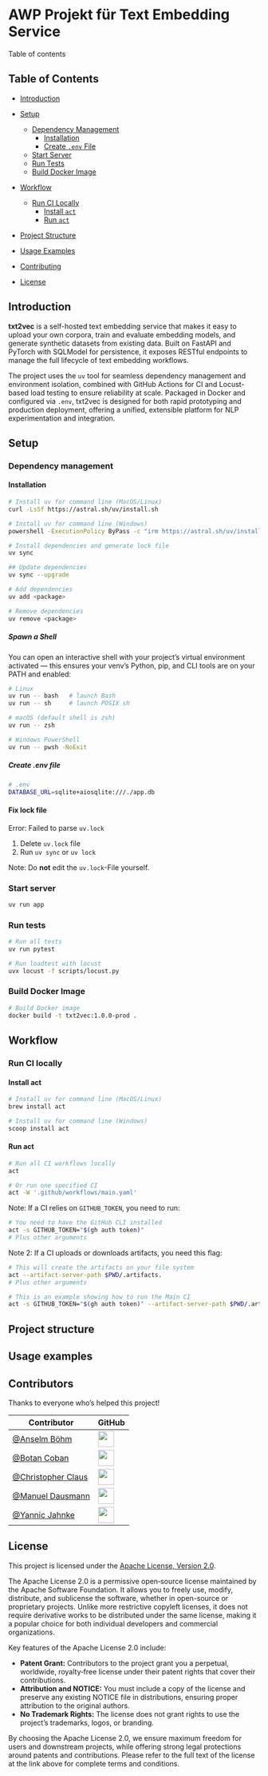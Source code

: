 # AWP Projekt für Text Embedding Service

Table of contents

## Table of Contents

- [Introduction](#introduction)
- [Setup](#setup)  
  - [Dependency Management](#dependency-management)  
    - [Installation](#installation)  
    - [Create `.env` File](#create-env-file)  
  - [Start Server](#start-server)  
  - [Run Tests](#run-tests)  
  - [Build Docker Image](#build-docker-image)

- [Workflow](#workflow)  
  - [Run CI Locally](#run-ci-locally)  
    - [Install `act`](#install-act)  
    - [Run `act`](#run-act)

- [Project Structure](#project-structure)
- [Usage Examples](#usage-examples)
- [Contributing](#contributors)
- [License](#license)

## Introduction

**txt2vec** is a self-hosted text embedding service that makes it easy to upload your own corpora, train and evaluate embedding models, and generate synthetic datasets from existing data. Built on FastAPI and PyTorch with SQLModel for persistence, it exposes RESTful endpoints to manage the full lifecycle of text embedding workflows.

The project uses the `uv` tool for seamless dependency management and environment isolation, combined with GitHub Actions for CI and Locust-based load testing to ensure reliability at scale. Packaged in Docker and configured via `.env`, txt2vec is designed for both rapid prototyping and production deployment, offering a unified, extensible platform for NLP experimentation and integration.  

## Setup

### Dependency management

#### Installation

```bash
# Install uv for command line (MacOS/Linux)
curl -LsSf https://astral.sh/uv/install.sh

# Install uv for command line (Windows)
powershell -ExecutionPolicy ByPass -c "irm https://astral.sh/uv/install.ps1 | iex"
```

```bash
# Install dependencies and generate lock file
uv sync

## Update dependencies
uv sync --upgrade

# Add dependencies
uv add <package>

# Remove dependencies
uv remove <package>
```

##### Spawn a Shell

You can open an interactive shell with your project’s virtual environment activated — this ensures your venv’s Python, pip, and CLI tools are on your PATH and enabled:

```bash
# Linux
uv run -- bash   # launch Bash
uv run -- sh     # launch POSIX sh

# macOS (default shell is zsh)
uv run -- zsh

# Windows PowerShell
uv run -- pwsh -NoExit
```

##### Create .env file

```bash
# .env
DATABASE_URL=sqlite+aiosqlite:///./app.db
```

#### Fix lock file

Error: Failed to parse `uv.lock`

1. Delete `uv.lock` file
2. Run `uv sync` or `uv lock`

Note: Do **not** edit the `uv.lock`-File yourself.

### Start server

```bash
uv run app
```

### Run tests

```bash
# Run all tests
uv run pytest

# Run loadtest with locust
uvx locust -f scripts/locust.py
```

### Build Docker Image

```bash
# Build Docker image
docker build -t txt2vec:1.0.0-prod .
```

## Workflow

### Run CI locally

#### Install act

```bash
# Install uv for command line (MacOS/Linux)
brew install act

# Install uv for command line (Windows)
scoop install act
```

#### Run act

```bash
# Run all CI workflows locally
act

# Or run one specified CI
act -W '.github/workflows/main.yaml'
```

Note: If a CI relies on `GITHUB_TOKEN`, you need to run:

```bash
# You need to have the GitHub CLI installed
act -s GITHUB_TOKEN="$(gh auth token)"
# Plus other arguments
```

Note 2: If a CI uploads or downloads artifacts, you need this flag:

```bash
# This will create the artifacts on your file system
act --artifact-server-path $PWD/.artifacts.
# Plus other arguments
```

```bash
# This is an example showing how to run the Main CI
act -s GITHUB_TOKEN="$(gh auth token)" --artifact-server-path $PWD/.artifacts. -W '.github/workflows/main.yaml'
```

## Project structure

## Usage examples

## Contributors

Thanks to everyone who’s helped this project!

<!-- markdownlint-disable MD033 MD045 -->
| Contributor                                        | GitHub                                                                       |
|----------------------------------------------------|------------------------------------------------------------------------------|
| [@Anselm Böhm](https://github.com/Dosto1ewski)     | <img src="https://avatars.githubusercontent.com/Dosto1ewski" width="32" />   |
| [@Botan Coban](https://github.com/BtnCbn)          | <img src="https://avatars.githubusercontent.com/BtnCbn" width="32" />        |
| [@Christopher Claus](https://github.com/yukasama)  | <img src="https://avatars.githubusercontent.com/yukasama" width="32" />      |
| [@Manuel Dausmann](https://github.com/domoar)      | <img src="https://avatars.githubusercontent.com/domoar" width="32" />        |
| [@Yannic Jahnke](https://github.com/Yannjc)         | <img src="https://avatars.githubusercontent.com/Yannjc" width="32" />        |
<!-- markdownlint-enable MD033 MD045 -->

## License

This project is licensed under the [Apache License, Version 2.0](https://www.apache.org/licenses/LICENSE-2.0).  

The Apache License 2.0 is a permissive open‐source license maintained by the Apache Software Foundation. It allows you to freely use, modify, distribute, and sublicense the software, whether in open-source or proprietary projects. Unlike more restrictive copyleft licenses, it does not require derivative works to be distributed under the same license, making it a popular choice for both individual developers and commercial organizations.

Key features of the Apache License 2.0 include:

- **Patent Grant:** Contributors to the project grant you a perpetual, worldwide, royalty‐free license under their patent rights that cover their contributions.  
- **Attribution and NOTICE:** You must include a copy of the license and preserve any existing NOTICE file in distributions, ensuring proper attribution to the original authors.  
- **No Trademark Rights:** The license does not grant rights to use the project’s trademarks, logos, or branding.

By choosing the Apache License 2.0, we ensure maximum freedom for users and downstream projects, while offering strong legal protections around patents and contributions. Please refer to the full text of the license at the link above for complete terms and conditions.  
